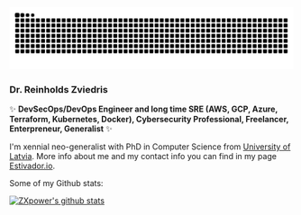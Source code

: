 <div align="center">
   <picture>
  <source media="(prefers-color-scheme: dark)" srcset="https://github.com/zxpower/zxpower/blob/gh-snk-contribs-graph-output/github-snake-dark.svg" />
  <source media="(prefers-color-scheme: light)" srcset="https://github.com/zxpower/zxpower/blob/gh-snk-contribs-graph-output/github-snake.svg" />
  <img alt="Github Snake Contributions Graph Animation" src="https://github.com/zxpower/zxpower/blob/gh-snk-contribs-graph-output/github-snake.svg" />
</picture>
   <br>
</div>

### Dr. Reinholds Zviedris

✨ **DevSecOps/DevOps Engineer and long time SRE (AWS, GCP, Azure, Terraform, Kubernetes, Docker), Cybersecurity Professional, Freelancer, Enterpreneur, Generalist** ✨

I'm xennial neo-generalist with PhD in Computer Science from [University of Latvia](https://www.lu.lv). More info about me and my contact info you can find in my page [Estivador.io](https://estivador.io/).

Some of my Github stats:

[![ZXpower's github stats](https://github-readme-stats.vercel.app/api?username=zxpower&show_icons=true&theme=dark)](https://github.com/anuraghazra/github-readme-stats)
